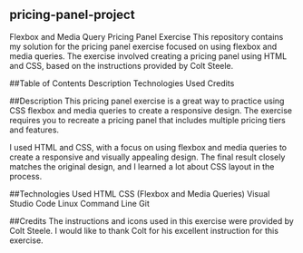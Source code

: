 ## pricing-panel-project
Flexbox and Media Query Pricing Panel Exercise
This repository contains my solution for the pricing panel exercise focused on using flexbox and media queries. The exercise involved creating a pricing panel using HTML and CSS, based on the instructions provided by Colt Steele.

##Table of Contents
Description
Technologies Used
Credits

##Description
This pricing panel exercise is a great way to practice using CSS flexbox and media queries to create a responsive design. The exercise requires you to recreate a pricing panel that includes multiple pricing tiers and features.

I used HTML and CSS, with a focus on using flexbox and media queries to create a responsive and visually appealing design. The final result closely matches the original design, and I learned a lot about CSS layout in the process.

##Technologies Used
HTML
CSS (Flexbox and Media Queries)
Visual Studio Code
Linux Command Line
Git

##Credits
The instructions and icons used in this exercise were provided by Colt Steele. I would like to thank Colt for his excellent instruction for this exercise.
